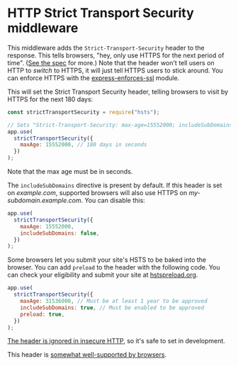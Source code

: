 # HTTP Strict Transport Security middleware

This middleware adds the `Strict-Transport-Security` header to the response. This tells browsers, "hey, only use HTTPS for the next period of time". ([See the spec](http://tools.ietf.org/html/rfc6797) for more.) Note that the header won't tell users on HTTP to _switch_ to HTTPS, it will just tell HTTPS users to stick around. You can enforce HTTPS with the [express-enforces-ssl](https://github.com/aredo/express-enforces-ssl) module.

This will set the Strict Transport Security header, telling browsers to visit by HTTPS for the next 180 days:

```javascript
const strictTransportSecurity = require("hsts");

// Sets "Strict-Transport-Security: max-age=15552000; includeSubDomains"
app.use(
  strictTransportSecurity({
    maxAge: 15552000, // 180 days in seconds
  })
);
```

Note that the max age must be in seconds.

The `includeSubDomains` directive is present by default. If this header is set on _example.com_, supported browsers will also use HTTPS on _my-subdomain.example.com_. You can disable this:

```javascript
app.use(
  strictTransportSecurity({
    maxAge: 15552000,
    includeSubDomains: false,
  })
);
```

Some browsers let you submit your site's HSTS to be baked into the browser. You can add `preload` to the header with the following code. You can check your eligibility and submit your site at [hstspreload.org](https://hstspreload.org/).

```javascript
app.use(
  strictTransportSecurity({
    maxAge: 31536000, // Must be at least 1 year to be approved
    includeSubDomains: true, // Must be enabled to be approved
    preload: true,
  })
);
```

[The header is ignored in insecure HTTP](https://tools.ietf.org/html/rfc6797#section-8.1), so it's safe to set in development.

This header is [somewhat well-supported by browsers](https://caniuse.com/#feat=stricttransportsecurity).
